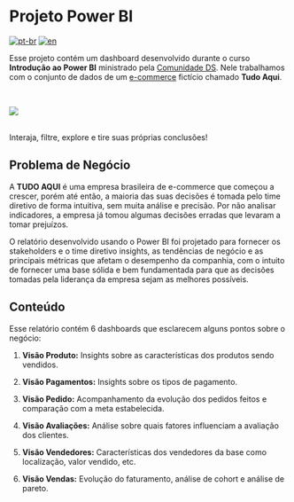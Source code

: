 # Projeto Power BI
[![pt-br](https://img.shields.io/badge/language-pt--br-green.svg)](https://github.com/GustavoNascimento98/curso-powerbi-cds/blob/main/README.md)
[![en](https://img.shields.io/badge/language-en-red.svg)](https://github.com/GustavoNascimento98/curso-powerbi-cds/blob/main/README-en.md)

Esse projeto contém um dashboard desenvolvido durante o curso **Introdução ao Power BI** ministrado pela [Comunidade DS](https://www.comunidadeds.com/). Nele trabalhamos com o conjunto de dados de um [e-commerce](https://www.kaggle.com/datasets/olistbr/brazilian-ecommerce) fictício chamado **Tudo Aqui**.

</br>

![](img/dash.gif)

</br>
Interaja, filtre, explore e tire suas próprias conclusões! 

## Problema de Negócio
A **TUDO AQUI** é uma empresa brasileira de e-commerce que começou a crescer, porém até então, a maioria das suas decisões é tomada pelo time diretivo de forma intuitiva, sem muita análise e precisão. Por não analisar indicadores, a empresa já tomou algumas decisões erradas que levaram a tomar prejuízos.

O relatório desenvolvido usando o Power BI foi projetado para fornecer os stakeholders e o time diretivo insights, as tendências de negócio e as principais métricas que afetam o desempenho da companhia, com o intuito de fornecer uma base sólida e bem fundamentada para que as decisões tomadas pela liderança da empresa sejam as melhores possíveis.


## Conteúdo
Esse relatório contém 6 dashboards que esclarecem alguns pontos sobre o negócio:

1. **Visão Produto:** Insights sobre as características dos produtos sendo vendidos.

2. **Visão Pagamentos:** Insights sobre os tipos de pagamento.

3. **Visão Pedido:** Acompanhamento da evolução dos pedidos feitos e comparação com a meta estabelecida.

4. **Visão Avaliações:** Análise sobre quais fatores influenciam a avaliação dos clientes. 

5. **Visão Vendedores:** Características dos vendedores da base como localização, valor vendido, etc.

6. **Visão Vendas:** Evolução do faturamento, análise de cohort e análise de pareto.


